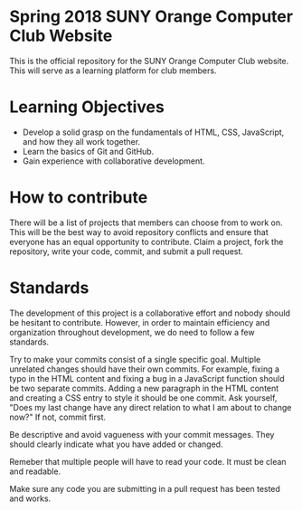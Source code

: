 # Spring 2018 SUNY Orange Computer Club Website
This is the official repository for the SUNY Orange Computer Club website. This will serve as a learning platform for club members.

# Learning Objectives
* Develop a solid grasp on the fundamentals of HTML, CSS, JavaScript, and how they all work together. 
* Learn the basics of Git and GitHub.
* Gain experience with collaborative development.

# How to contribute
There will be a list of projects that members can choose from to work on. This will be the best way to avoid repository conflicts and ensure that everyone has an equal opportunity to contribute. Claim a project, fork the repository, write your code, commit, and submit a pull request.

# Standards
The development of this project is a collaborative effort and nobody should be hesitant to contribute. However, in order to maintain efficiency and organization throughout development, we do need to follow a few standards.

Try to make your commits consist of a single specific goal. Multiple unrelated changes should have their own commits. For example, fixing a typo in the HTML content and fixing a bug in a JavaScript function should be two separate commits. Adding a new paragraph in the HTML content and creating a CSS entry to style it should be one commit. Ask yourself, "Does my last change have any direct relation to what I am about to change now?" If not, commit first.

Be descriptive and avoid vagueness with your commit messages. They should clearly indicate what you have added or changed.  

Remeber that multiple people will have to read your code. It must be clean and readable.

Make sure any code you are submitting in a pull request has been tested and works.
